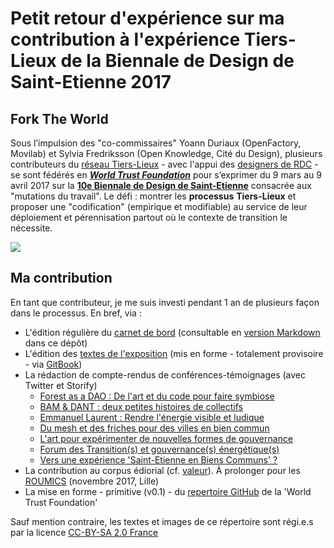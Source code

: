 # Petit retour d'expérience sur ma contribution à l'expérience Tiers-Lieux de la Biennale de Design de Saint-Etienne 2017

## Fork The World

Sous l’impulsion des "co-commissaires" Yoann Duriaux (OpenFactory, Movilab) et Sylvia Fredriksson (Open Knowledge, Cité du Design), plusieurs contributeurs du [réseau Tiers-Lieux](https://www.facebook.com/groups/tilios/) - avec l'appui des [designers de RDC](https://vimeo.com/200720088) - se sont fédérés en [_**World Trust Foundation**_](https://www.flickr.com/photos/sylviafredriksson/albums/72157678188984663) pour s’exprimer du 9 mars au 9 avril 2017 sur la [**10e Biennale de Design de Saint-Etienne**](http://www.biennale-design.com/saint-etienne/2017/fr/home/) consacrée aux "mutations du travail". Le défi : montrer les **processus** **Tiers-Lieux** et proposer une "codification" \(empirique et modifiable\) au service de leur déploiement et pérennisation partout où le contexte de transition le nécessite.

![](https://nicolasloubet.gitbooks.io/fork-the-world/assets/forktheworld_catalogue.jpg)

## Ma contribution

En tant que contributeur, je me suis investi pendant 1 an de plusieurs façon dans le processus. En bref, via :   
* L'édition régulière du [carnet de bord](http://frama.link/BiennaleDesign17-ForkTheWorld) (consultable en [version Markdown](https://github.com/nicolasloubet/ForkTheWorld/blob/master/Textes/forktheworld_coordination.md) dans ce dépôt)
* L'édition des [textes de l'exposition](https://frama.link/BiennaleDesign17-ForkTheWorld-Expo) (mis en forme - totalement provisoire - via [GitBook](https://www.gitbook.com/book/nicolasloubet/fork-the-world))
* La rédaction de compte-rendus de conférences-témoignages (avec Twitter et Storify)
  * [Forest as a DAO : De l'art et du code pour faire symbiose](https://storify.com/nicolasloubet/biennaledesign17-forest-dao)
  * [BAM & DANT : deux petites histoires de collectifs](https://storify.com/nicolasloubet/biennaledesign17-collectifbam-dant)
  * [Emmanuel Laurent : Rendre l'énergie visible et ludique](https://storify.com/nicolasloubet/biennaledesign17-em-laurent-energie)
  * [Du mesh et des friches pour des villes en bien commun](https://storify.com/nicolasloubet/biennaledesign17-mesh-friches)
  * [L'art pour expérimenter de nouvelles formes de gouvernance](https://storify.com/nicolasloubet/biennaledesign17-primavera-de-filippi)
  * [Forum des Transition(s) et gouvernance(s) énergétique(s)](https://storify.com/nicolasloubet/biennaledesign17-transition-gouvernance-energie)
  * [Vers une expérience 'Saint-Etienne en Biens Communs' ?](https://storify.com/nicolasloubet/biennaledesign17-forktheworld)
 * La contribution au corpus édiorial (cf. [valeur](https://github.com/Shalf/biennaledesign17/blob/master/Valeur.md)). À prolonger pour les [ROUMICS](http://www.roumics.com/les-roumics/vivre-des-communs) (novembre 2017, Lille)
 * La mise en forme - primitive (v0.1) - du [repertoire GitHub](https://github.com/WorldTrustFoundation) de la 'World Trust Foundation' 

Sauf mention contraire, les textes et images de ce répertoire sont régi.e.s par la licence [CC-BY-SA 2.0 France](https://creativecommons.org/licenses/by-sa/2.0/fr/)
